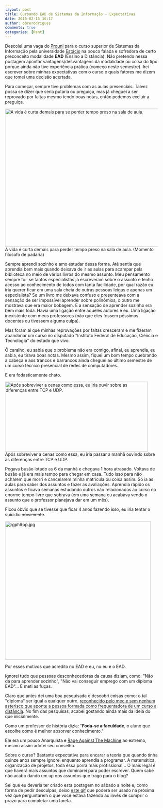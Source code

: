 ```yaml
---
layout: post
title: Cursando EAD de Sistemas da Informação - Expectativas
date: 2015-02-15 16:17
author: obrerodrigues
comments: true
categories: [Rant]
---
```

Descolei uma vaga do <a href="http://siteprouni.mec.gov.br/" target="_blank">Prouni</a> para o curso superior de Sistemas da Informação pela universidade <a href="http://portal.estacio.br/" target="_blank">Estácio</a> na pouco falada e sofredora de certo preconceito modalidade <strong>EAD</strong> (Ensino a Distância). Não pretendo nessa postagem apontar vantagens/desvantagens da modalidade ou coisa do tipo porque ainda não tive experiência prática (começo neste semestre). Irei escrever sobre minhas expectativas com o curso e quais fatores me dizem que tomei uma decisão acertada.

Para começar, sempre tive problemas com as aulas presenciais. Talvez possa se dizer que seria putaria ou preguiça, mas já cheguei a ser reprovado por faltas mesmo tendo boas notas, então podemos excluir a preguiça.

<a href="https://brenn0.files.wordpress.com/2015/02/deadpoetssocietyfinal.jpg"><img class="size-large wp-image-1124" src="https://preview.ibb.co/hJHJBd/deadpoetssocietyfinal.jpg" alt="A vida é curta demais para se perder tempo preso na sala de aula." width="676" height="454" /></a> A vida é curta demais para perder tempo preso na sala de aula. (Momento filosofo de padaria)

<!--more-->

Sempre aprendi sozinho e amo estudar dessa forma. Até sentia que aprendia bem mais quando deixava de ir as aulas para acampar pela biblioteca no meio de vários livros do mesmo assunto. Meu pensamento sempre foi: se tantos especialistas já escreveram sobre o assunto e tenho acesso ao conhecimento de todos com tanta facilidade, por qual razão eu iria querer ficar em uma sala cheia de outras pessoas leigas e apenas um especialista? Se um livro me deixava confuso e presenteava com a sensação de ser impossível aprender sobre polinômios, o outro me mostrava que era maior bobagem. E a sensação de aprender sozinho era bem mais foda. Havia uma ligação entre aqueles autores e eu. Uma ligação inexistente com meus professores (não que eles fossem péssimos docentes ou tivessem alguma culpa).

Mas foram aí que minhas reprovações por faltas cresceram e me fizeram abandonar um curso no disputado "Instituto Federal de Educação, Ciência e Tecnologia" do estado que vivo.

Ô caralho, eu sabia que o problema não era comigo, afinal, eu aprendia, eu sabia, eu tirava boas notas. Mesmo assim, fiquei um bom tempo quebrando a cabeça e aos trancos e barrancos ainda cheguei ao último semestre de um curso técnico presencial de redes de computadores.

E era fodasticamente chato.

<a href="https://brenn0.files.wordpress.com/2015/02/ebab8921fab3b1a5754ed3bd3cc4c7c5.jpg"><img class="size-full wp-image-1125" src="https://image.ibb.co/jqGH4y/ebab8921fab3b1a5754ed3bd3cc4c7c5.jpg" alt="Após sobreviver a cenas como essa, eu iria ouvir sobre as diferenças entre TCP e UDP." width="470" height="230" /></a> Após sobreviver a cenas como essa, eu iria passar a manhã ouvindo sobre as diferenças entre TCP e UDP.

Pegava busão lotado as 6 da manhã e chegava 1 hora atrasado. Voltava de busão e já era mais tempo para chegar em casa. Tudo isso para não acharem que morri e cancelarem minha matrícula ou coisa assim. Só ia as aulas para saber dos assuntos e fazer as avaliações. Aprendia rápido os assuntos e ficava semanas estudando outros não relacionados ao curso no enorme tempo livre que sobrava (em uma semana eu acabava vendo o assunto que o professor planejava dar em um mês).

Ficou óbvio que se tivesse que ficar 4 anos fazendo isso, eu iria tentar o suícidio <del>novamente</del>.

<a href="https://brenn0.files.wordpress.com/2015/02/rgph9pp-jpg.gif"><img class="aligncenter size-full wp-image-1126" src="https://image.ibb.co/kjNeHJ/rgph9pp_jpg.gif" alt="rgph9pp.jpg" width="480" height="455" /></a>

Por esses motivos que acredito no EAD e eu, no eu e o EAD.

Ignorei tudo que pessoas desconhecedoras da causa diziam, como: "Não dá para aprender sozinho", "Não vai conseguir emprego com um diploma EAD"... E meti as fuças.

Claro que antes dei uma boa pesquisada e descobri coisas como: o tal "diploma" ser igual a qualquer outro, <a href="http://www.ead.com.br/ead/diploma-a-distancia-e-tao-reconhecido-quanto-presencial.html" target="_blank">reconhecido pelo mec e sem nenhum asterisco que aponte a pessoa formada como frequentadora de um curso a distância</a>. No fim das pesquisas, acabei gostando ainda mais da ideia do que inicialmente.

Como um professor de história dizia: "<strong>Foda-se a faculdade</strong>, o aluno que escolhe como é melhor absorver conhecimento."

Ele era um pouco Anarquista e <a href="http://youtu.be/6NEoesmnYU4" target="_blank">Rage Against The Machine</a> ao extremo, mesmo assim adotei seu conselho.

Sobre o curso? Bastante expectativa para encarar a teoria que quando tinha quinze anos sempre ignorei enquanto aprendia a programar. A matemática, organização de projetos, toda essa porra mais profissional... O mais legal é que haverá mais assuntos que dominarei para poder escrever. Quem sabe não acabo dando um up nos assuntos que trago para o blog?

Sei que eu deveria ter criado esta postagem no sábado a noite e, como forma de pedir desculpas, deixo <a href="http://movies.feedbox.info/wp-content/uploads/Futurama-8.gif" target="_blank">este gif</a> que poderá ser usado na próxima vez que perguntarem o que você estava fazendo ao invés de cumprir o prazo para completar uma tarefa.
